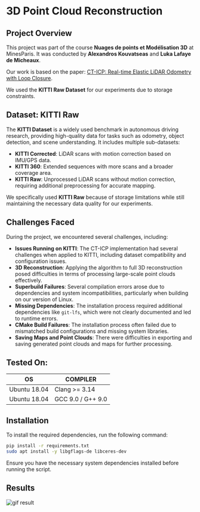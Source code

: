 # 3D Point Cloud Reconstruction

## Project Overview
This project was part of the course **Nuages de points et Modélisation 3D** at MinesParis. It was conducted by **Alexandros Kouvatseas** and **Luka Lafaye de Micheaux**.

Our work is based on the paper: [CT-ICP: Real-time Elastic LiDAR Odometry with Loop Closure](https://arxiv.org/abs/2109.12979).

We used the **KITTI Raw Dataset** for our experiments due to storage constraints.

## Dataset: KITTI Raw
The **KITTI Dataset** is a widely used benchmark in autonomous driving research, providing high-quality data for tasks such as odometry, object detection, and scene understanding. It includes multiple sub-datasets:
- **KITTI Corrected**: LiDAR scans with motion correction based on IMU/GPS data.
- **KITTI 360**: Extended sequences with more scans and a broader coverage area.
- **KITTI Raw**: Unprocessed LiDAR scans without motion correction, requiring additional preprocessing for accurate mapping.

We specifically used **KITTI Raw** because of storage limitations while still maintaining the necessary data quality for our experiments.

## Challenges Faced
During the project, we encountered several challenges, including:
- **Issues Running on KITTI**: The CT-ICP implementation had several challenges when applied to KITTI, including dataset compatibility and configuration issues.
- **3D Reconstruction**: Applying the algorithm to full 3D reconstruction posed difficulties in terms of processing large-scale point clouds effectively.
- **Superbuild Failures**: Several compilation errors arose due to dependencies and system incompatibilities, particularly when building on our version of Linux.
- **Missing Dependencies**: The installation process required additional dependencies like `git-lfs`, which were not clearly documented and led to runtime errors.
- **CMake Build Failures**: The installation process often failed due to mismatched build configurations and missing system libraries.
- **Saving Maps and Point Clouds**: There were difficulties in exporting and saving generated point clouds and maps for further processing.

## Tested On:

| OS          | COMPILER       |
|------------|----------------|
| Ubuntu 18.04 | Clang >= 3.14  |
| Ubuntu 18.04 | GCC 9.0 / G++ 9.0 |


## Installation
To install the required dependencies, run the following command:
```bash
pip install -r requirements.txt
sudo apt install -y libgflags-de libceres-dev
```

Ensure you have the necessary system dependencies installed before running the script.

## Results

![gif result](result.gif)
